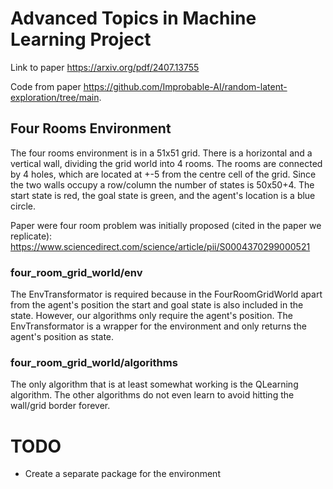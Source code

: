 # Advanced Topics in Machine Learning Project
Link to paper https://arxiv.org/pdf/2407.13755

Code from paper https://github.com/Improbable-AI/random-latent-exploration/tree/main.

## Four Rooms Environment 
The four rooms environment is in a 51x51 grid. There is a horizontal and a vertical wall, dividing the grid world into 4 rooms. The rooms are connected by 4 holes, which are located at +-5 from the centre cell of the grid. Since the two walls occupy a row/column the number of states is 50x50+4. The start state is red, the goal state is green, and the agent's location is a blue circle.

Paper were four room problem was initially proposed (cited in the paper we replicate): https://www.sciencedirect.com/science/article/pii/S0004370299000521

### four_room_grid_world/env
The EnvTransformator is required because in the FourRoomGridWorld apart from the agent's position the start and goal state is also included in the state. However, our algorithms only require the agent's position. The EnvTransformator is a wrapper for the environment and only returns the agent's position as state. 

### four_room_grid_world/algorithms
The only algorithm that is at least somewhat working is the QLearning algorithm. The other algorithms do not even learn to avoid hitting the wall/grid border forever.

# TODO
- Create a separate package for the environment

